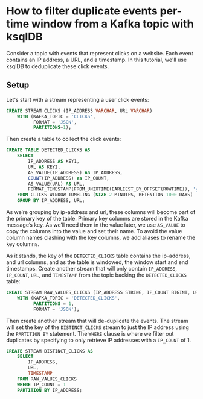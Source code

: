 <!-- title: How to filter duplicate events per-time window from a Kafka topic with ksqlDB -->
<!-- description: In this tutorial, learn how to filter duplicate events per-time window from a Kafka topic with ksqlDB, with step-by-step instructions and supporting code. -->

# How to filter duplicate events per-time window from a Kafka topic with ksqlDB

Consider a topic with events that represent clicks on a website. Each event contains an IP address, a URL, and a timestamp.
In this tutorial, we'll use ksqlDB to deduplicate these click events.

## Setup

Let's start with a stream representing a user click events:

```sql
CREATE STREAM CLICKS (IP_ADDRESS VARCHAR, URL VARCHAR)
    WITH (KAFKA_TOPIC = 'CLICKS',
          FORMAT = 'JSON',
          PARTITIONS=1);
```

Then create a table to collect the click events:

```sql
CREATE TABLE DETECTED_CLICKS AS
    SELECT
        IP_ADDRESS AS KEY1,
        URL AS KEY2,
        AS_VALUE(IP_ADDRESS) AS IP_ADDRESS,
        COUNT(IP_ADDRESS) as IP_COUNT,
        AS_VALUE(URL) AS URL,
        FORMAT_TIMESTAMP(FROM_UNIXTIME(EARLIEST_BY_OFFSET(ROWTIME)), 'yyyy-MM-dd HH:mm:ss.SSS') AS TIMESTAMP
    FROM CLICKS WINDOW TUMBLING (SIZE 2 MINUTES, RETENTION 1000 DAYS)
    GROUP BY IP_ADDRESS, URL;
```

As we’re grouping by ip-address and url, these columns will become part of the primary key of the table. Primary key columns are stored in the Kafka message’s key. As we’ll need them in the value later, we use `AS_VALUE` to copy the columns into the value and set their name. To avoid the value column names clashing with the key columns, we add aliases to rename the key columns.

As it stands, the key of the `DETECTED_CLICKS` table contains the ip-address, and url columns, and as the table is windowed, the window start and end timestamps.
Create another stream that will only contain `IP_ADDRESS`, `IP_COUNT`, `URL`, and `TIMESTAMP` from the topic backing the `DETECTED_CLICKS` table:
```sql
CREATE STREAM RAW_VALUES_CLICKS (IP_ADDRESS STRING, IP_COUNT BIGINT, URL STRING, TIMESTAMP STRING)
    WITH (KAFKA_TOPIC = 'DETECTED_CLICKS',
          PARTITIONS = 1,
          FORMAT = 'JSON');
```

Then create another stream that will de-duplicate the events.  The stream will set the key of the `DISTINCT_CLICKS` stream to just the IP address using the `PARTITION BY` statement. The `WHERE` clause is where we filter out duplicates by specifying to only retrieve IP addresses with a `IP_COUNT` of 1.

```sql
CREATE STREAM DISTINCT_CLICKS AS
    SELECT
        IP_ADDRESS,
        URL,
        TIMESTAMP
    FROM RAW_VALUES_CLICKS
    WHERE IP_COUNT = 1
    PARTITION BY IP_ADDRESS;
```

